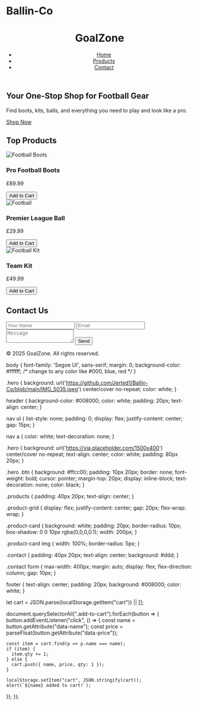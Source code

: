 # Ballin-Co
<!DOCTYPE html>
<html lang="en">
<head>
  <meta charset="UTF-8" />
  <meta name="viewport" content="width=device-width, initial-scale=1.0"/>
  <title>Ballin' Co - Football Gear</title>
  <link rel="stylesheet" href="styles.css" />
</head>
<body>
  <header>
    <h1>GoalZone</h1>
    <nav>
      <ul>
        <li><a href="#">Home</a></li>
        <li><a href="#products">Products</a></li>
        <li><a href="#contact">Contact</a></li>
      </ul>
    </nav>
  </header>

  <section class="hero">
    <h2>Your One-Stop Shop for Football Gear</h2>
    <p>Find boots, kits, balls, and everything you need to play and look like a pro.</p>
    <a href="#products" class="btn">Shop Now</a>
  </section>

  <section id="products" class="products">
    <h2>Top Products</h2>
    <div class="product-grid">
      <div class="product-card">
        <img src="https://via.placeholder.com/200" alt="Football Boots" />
        <h3>Pro Football Boots</h3>
        <p>£89.99</p>
        <button class="add-to-cart" data-name="Pro Football Boots" data-price="89.99">Add to Cart</button>
      </div>
      <div class="product-card">
        <img src="https://via.placeholder.com/200" alt="Football" />
        <h3>Premier League Ball</h3>
        <p>£29.99</p>
        <button class="add-to-cart" data-name="Premier League Ball" data-price="29.99">Add to Cart</button>
      </div>
      <div class="product-card">
        <img src="https://via.placeholder.com/200" alt="Football Kit" />
        <h3>Team Kit</h3>
        <p>£49.99</p>
        <button class="add-to-cart" data-name="Team Kit" data-price="49.99">Add to Cart</button>
      </div>
    </div>
  </section>

  <section id="contact" class="contact">
    <h2>Contact Us</h2>
    <form>
      <input type="text" placeholder="Your Name" required />
      <input type="email" placeholder="Email" required />
      <textarea placeholder="Message"></textarea>
      <button type="submit">Send</button>
    </form>
  </section>

  <footer>
    <p>© 2025 GoalZone. All rights reserved.</p>
  </footer>

  <script src="script.js"></script>
</body>
</html>

body {
  font-family: 'Segoe UI', sans-serif;
  margin: 0;
  background-color: #ffffff; /* change to any color like #000, blue, red */
}

.hero {
  background: url('https://github.com/Jerted1/Ballin-Co/blob/main/IMG_5035.jpeg') center/cover no-repeat;
  color: white;
}


header {
  background-color: #008000;
  color: white;
  padding: 20px;
  text-align: center;
}

nav ul {
  list-style: none;
  padding: 0;
  display: flex;
  justify-content: center;
  gap: 15px;
}

nav a {
  color: white;
  text-decoration: none;
}

.hero {
  background: url('https://via.placeholder.com/1500x400') center/cover no-repeat;
  text-align: center;
  color: white;
  padding: 80px 20px;
}

.hero .btn {
  background: #ffcc00;
  padding: 10px 20px;
  border: none;
  font-weight: bold;
  cursor: pointer;
  margin-top: 20px;
  display: inline-block;
  text-decoration: none;
  color: black;
}

.products {
  padding: 40px 20px;
  text-align: center;
}

.product-grid {
  display: flex;
  justify-content: center;
  gap: 20px;
  flex-wrap: wrap;
}

.product-card {
  background: white;
  padding: 20px;
  border-radius: 10px;
  box-shadow: 0 0 10px rgba(0,0,0,0.1);
  width: 200px;
}

.product-card img {
  width: 100%;
  border-radius: 5px;
}

.contact {
  padding: 40px 20px;
  text-align: center;
  background: #ddd;
}

.contact form {
  max-width: 400px;
  margin: auto;
  display: flex;
  flex-direction: column;
  gap: 10px;
}

footer {
  text-align: center;
  padding: 20px;
  background: #008000;
  color: white;
}


let cart = JSON.parse(localStorage.getItem("cart")) || [];

document.querySelectorAll(".add-to-cart").forEach(button => {
  button.addEventListener("click", () => {
    const name = button.getAttribute("data-name");
    const price = parseFloat(button.getAttribute("data-price"));

    const item = cart.find(p => p.name === name);
    if (item) {
      item.qty += 1;
    } else {
      cart.push({ name, price, qty: 1 });
    }

    localStorage.setItem("cart", JSON.stringify(cart));
    alert(`${name} added to cart!`);
  });
});
